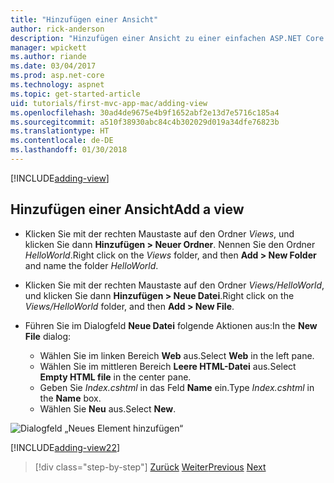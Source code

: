 ```yaml
---
title: "Hinzufügen einer Ansicht"
author: rick-anderson
description: "Hinzufügen einer Ansicht zu einer einfachen ASP.NET Core MVC-App"
manager: wpickett
ms.author: riande
ms.date: 03/04/2017
ms.prod: asp.net-core
ms.technology: aspnet
ms.topic: get-started-article
uid: tutorials/first-mvc-app-mac/adding-view
ms.openlocfilehash: 30ad4de9675e4b9f1652abf2e13d7e5716c185a4
ms.sourcegitcommit: a510f38930abc84c4b302029d019a34dfe76823b
ms.translationtype: HT
ms.contentlocale: de-DE
ms.lasthandoff: 01/30/2018
---
```

[!INCLUDE[adding-view](../../includes/mvc-intro/adding_view1.md)]

## <a name="add-a-view"></a><span data-ttu-id="662a6-103">Hinzufügen einer Ansicht</span><span class="sxs-lookup"><span data-stu-id="662a6-103">Add a view</span></span> 

* <span data-ttu-id="662a6-104">Klicken Sie mit der rechten Maustaste auf den Ordner *Views*, und klicken Sie dann **Hinzufügen > Neuer Ordner**. Nennen Sie den Ordner *HelloWorld*.</span><span class="sxs-lookup"><span data-stu-id="662a6-104">Right click on the *Views* folder, and then **Add > New Folder** and name the folder *HelloWorld*.</span></span>
* <span data-ttu-id="662a6-105">Klicken Sie mit der rechten Maustaste auf den Ordner *Views/HelloWorld*, und klicken Sie dann **Hinzufügen > Neue Datei**.</span><span class="sxs-lookup"><span data-stu-id="662a6-105">Right click on the *Views/HelloWorld* folder, and then **Add > New File**.</span></span>
* <span data-ttu-id="662a6-106">Führen Sie im Dialogfeld **Neue Datei** folgende Aktionen aus:</span><span class="sxs-lookup"><span data-stu-id="662a6-106">In the **New File** dialog:</span></span>

  * <span data-ttu-id="662a6-107">Wählen Sie im linken Bereich **Web** aus.</span><span class="sxs-lookup"><span data-stu-id="662a6-107">Select **Web** in the left pane.</span></span>
  * <span data-ttu-id="662a6-108">Wählen Sie im mittleren Bereich **Leere HTML-Datei** aus.</span><span class="sxs-lookup"><span data-stu-id="662a6-108">Select **Empty HTML file** in the center pane.</span></span>
  * <span data-ttu-id="662a6-109">Geben Sie *Index.cshtml* in das Feld **Name** ein.</span><span class="sxs-lookup"><span data-stu-id="662a6-109">Type *Index.cshtml* in the **Name** box.</span></span>
  * <span data-ttu-id="662a6-110">Wählen Sie **Neu** aus.</span><span class="sxs-lookup"><span data-stu-id="662a6-110">Select **New**.</span></span>

![Dialogfeld „Neues Element hinzufügen“](adding-view/_static/add_view.png)

[!INCLUDE[adding-view22](../../includes/mvc-intro/adding_view2.md)]

>[!div class="step-by-step"]
<span data-ttu-id="662a6-112">[Zurück](adding-controller.md)
[Weiter](adding-model.md)</span><span class="sxs-lookup"><span data-stu-id="662a6-112">[Previous](adding-controller.md)
[Next](adding-model.md)</span></span>
